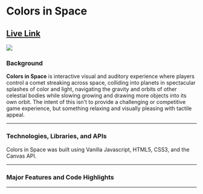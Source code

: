 # Colors in Space 
## [Live Link](https://gabrielgroenendaal.github.io/Color_In_Space/)
![](https://i.imgur.com/ii27QCQ.gif)
### Background
**Colors in Space** is interactive visual and auditory experience where players control a comet streaking across space, colliding into planets in spectacular splashes of color and light, navigating the gravity and orbits of other celestial bodies while slowing growing and drawing more objects into its own orbit. The intent of this isn't to provide a challenging or competitive game experience, but something relaxing and visually pleasing with tactile appeal. 

<!-- ***

### Functionality and MVPs
In Colors in Space, users will be able to:
- Use cursor input to move around a 'Comet', with fine control of velocity
- Navigate a randomly generated and limitless space filled with celestial bodies
- Interact with other celestial bodies using the Comet they control, colliding into them and drawing particles into your orbit. -->

***

### Technologies, Libraries, and APIs
Colors in Space was built using Vanilla Javascript, HTML5, CSS3, and the Canvas API. 

***

### Major Features and Code Highlights

***

<!-- ### Implementation Timeline
My overall goals for the project involve the implementation of the following features
- Responsive and enjoyable movement based on cursor position input 
- A dynamic camera that drags behind the player based on the Comet velocity for optimal game feel
- Robust and responsive gravity physics to interacting with celestial bodies and asteroids 
- Seamless map generation so that players can fly in any direction and find stuff to interact with, including different types of "Solar Systems" with different presets. 
- Effecient garbage Collection to keep performance costs low 
- Impressive visual spectacle for planetoids based around trails and potentially other properties from APIs (Paper.js is what i'm looking at)

#### My timeline is as follows
- **Friday & Weekend**: Refactor the project so far to fit our setup guildeines. Dig into the various libraries I'm interested in and gauge the difficulty and time investment necessary to achieve some of my stretch goals. I also want to create a functional prototype of cursor-input movement, gravity physics, and dynamic camera movement. 
- **Monday**: Get basic map generation functionality in place and tweak the camera accordingly to allow for seamless, unbounded movement on the 2D plane
- **Tuesday / Wednesday / Thursday**: Once I have the above in place, the rest of my time is going to be an intensely iterative process of tweaking the following: 
   * player movement and camera to have the best game feel possible. Responsiveness and sense of motion are the most important factors 
   * the visual and auditory effects for planets, celestial bodies, and impacts and explosions. These will be the main jolts of dopemine the game is meant to provide, and the visuals can always be scaled and tweaked
   * gravity physics to tow the line between being engaging to navigate with the player object without being frustrating. It should also lead to visual spectacles which will require a lot of fine tuning to make sure the celestial bodies and their orbiting objects behave as intended. 

***

## Bonus Features
A stretch goal is implementing audio input (via video links or uploads) where sound will change the color gradients and pace of kinetic elements in the visualizer.

In addition, due to the nature of this project it will be possible to scale the visual spectacle up with more time.

One other idea is to make it a full page application where the 'camera' view is as large as the browser window. -->
